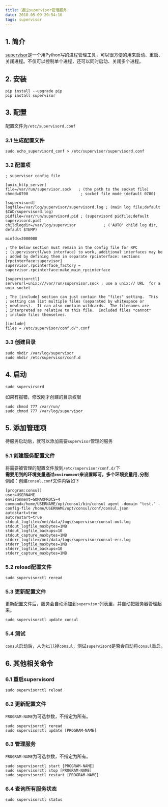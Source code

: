 ```yaml
---
title: 通过supervisor管理服务
date: 2018-05-09 20:54:10
tags: supervisor
---
```


## 1. 简介
[supervisor](http://supervisord.org)是一个用Python写的进程管理工具，可以很方便的用来启动、重启、关闭进程。不仅可以控制单个进程，还可以同时启动、关闭多个进程。

## 2. 安装
```
pip install --upgrade pip
pip install supervisor
```

## 3. 配置
配置文件为`/etc/supervisord.conf`

### 3.1 生成配置文件
```
sudo echo_supervisord_conf > /etc/supervisor/supervisord.conf
```
### 3.2 配置项
```
; supervisor config file                                                                                                                                                                                        

[unix_http_server]
file=/var/run/supervisor.sock   ; (the path to the socket file)
chmod=0700                       ; sockef file mode (default 0700)
 
[supervisord]
logfile=/var/log/supervisor/supervisord.log ; (main log file;default $CWD/supervisord.log)
pidfile=/var/run/supervisord.pid ; (supervisord pidfile;default supervisord.pid)
childlogdir=/var/log/supervisor            ; ('AUTO' child log dir, default $TEMP)

minfds=2000000
 
; the below section must remain in the config file for RPC 
; (supervisorctl/web interface) to work, additional interfaces may be
; added by defining them in separate rpcinterface: sections
[rpcinterface:supervisor]
supervisor.rpcinterface_factory = supervisor.rpcinterface:make_main_rpcinterface
 
[supervisorctl]
serverurl=unix:///var/run/supervisor.sock ; use a unix:// URL  for a unix socket
 
; The [include] section can just contain the "files" setting.  This
; setting can list multiple files (separated by whitespace or
; newlines).  It can also contain wildcards.  The filenames are 
; interpreted as relative to this file.  Included files *cannot*
; include files themselves.
 
[include]
files = /etc/supervisor/conf.d/*.conf
```
### 3.3 创建目录
```
sudo mkdir /var/log/supervisor
sudo mkdir /etc/supervisor/conf.d
```

## 4. 启动
```
sudo supervirsord
```
如果有报错，修改刚才创建的目录权限
```
sudo chmod 777 /var/run/
sudo chmod 777 /var/log/supervisor
```

## 5. 添加管理项
待服务启动后，就可以添加需要`supervisor`管理的服务

### 5.1 创建服务配置文件
将需要被管理的配置文件放到`/etc/supervisor/conf.d/`下  
**需要用到的环境变量通过`environment`来设置即可，多个环境变量用`,`分割**  
例如：创建`consul.conf`文件内容如下
```
[program:consul]                                                                                                                                                                                                
user=USERNAME
environment=GOMAXPROCS=4
command=/home/USERNAME/opt/consul/bin/consul agent -domain "test." -config-file /home/USERNAME/opt/consul/conf/consul.json
autostart=true
autorestart=true
stdout_logfile=/mnt/data/logs/supervisor/consul-out.log
stdout_logfile_maxbytes=1MB
stdout_logfile_backups=10
stdout_capture_maxbytes=1MB
stderr_logfile=/mnt/data/logs/supervisor/consul-err.log
stderr_logfile_maxbytes=1MB
stderr_logfile_backups=10
stderr_capture_maxbytes=1MB
```

### 5.2 reload配置文件

``` 
sudo supervisorctl reread
```

### 5.3 更新配置文件
更新配置文件后，服务会自动添加到`supervisor`列表里，并自动把服务器管理起来。
```
sudo supervisorctl update consul
```

### 5.4 测试
`consul`启动后，人为`kill`掉`consul`，测试`supervisord`是否会自动将`consul`重启。

## 6. 其他相关命令

### 6.1 重启supervisord
```
sudo supervisorctl reload
```

### 6.2 更新配置文件
`PROGRAM-NAME`为可选参数，不指定为所有。
```
sudo supervisorctl reread
sudo supervisorctl update [PROGRAM-NAME]
```

### 6.3 管理服务
`PROGRAM-NAME`为可选参数，不指定为所有。
```
sudo supervisorctl start [PROGRAM-NAME]
sudo supervisorctl stop [PROGRAM-NAME]
sudo supervisorctl restart [PROGRAM-NAME]
```

### 6.4 查询所有服务状态
```
sudo supervisorctl status
```